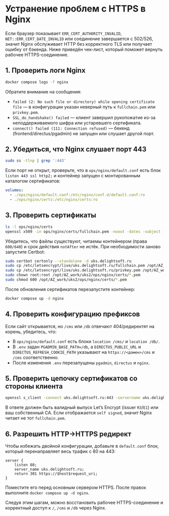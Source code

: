 # Устранение проблем с HTTPS в Nginx

Если браузер показывает `ERR_CERT_AUTHORITY_INVALID`, `NET::ERR_CERT_DATE_INVALID` или соединение завершается с 502/526, значит Nginx обслуживает HTTP без корректного TLS или получает ошибку от бэкенда. Ниже приведён чек-лист, который поможет вернуть рабочее HTTPS-соединение.

## 1. Проверить логи Nginx

```bash
docker compose logs -f nginx
```

Обратите внимание на сообщения:
- `failed (2: No such file or directory) while opening certificate file` — в конфигурации указан неверный путь к `fullchain.pem` или `privkey.pem`.
- `SSL_do_handshake() failed` — клиент завершил рукопожатие из-за неподдерживаемого шифра или устаревшего сертификата.
- `connect() failed (111: Connection refused)` — бекенд (frontend/directus/pgadmin) не запущен или слушает другой порт.

## 2. Убедиться, что Nginx слушает порт 443

```bash
sudo ss -tlnp | grep ':443'
```

Если порт не открыт, проверьте, что в `ops/nginx/default.conf` есть блок `listen 443 ssl http2;` и контейнер запущен с монтированным каталогом сертификатов:
```yaml
volumes:
  - ./ops/nginx/default.conf:/etc/nginx/conf.d/default.conf:ro
  - ./ops/nginx/certs:/etc/nginx/certs:ro
```

## 3. Проверить сертификаты

```bash
ls -l ops/nginx/certs
openssl x509 -in ops/nginx/certs/fullchain.pem -noout -dates -subject -issuer
```

Убедитесь, что файлы существуют, читаемы контейнером (права `600/640`) и срок действия `notAfter` не истёк. При необходимости заново запустите Certbot:
```bash
sudo certbot certonly --standalone -d uks.delightsoft.ru
sudo cp /etc/letsencrypt/live/uks.delightsoft.ru/fullchain.pem /opt/AZ_work/uks2/ops/nginx/certs/
sudo cp /etc/letsencrypt/live/uks.delightsoft.ru/privkey.pem /opt/AZ_work/uks2/ops/nginx/certs/
sudo chown root:root /opt/AZ_work/uks2/ops/nginx/certs/*.pem
sudo chmod 600 /opt/AZ_work/uks2/ops/nginx/certs/*.pem
```

После обновления сертификатов перезапустите контейнер:
```bash
docker compose up -d nginx
```

## 4. Проверить конфигурацию префиксов

Если сайт открывается, но `/cms` или `/db` отвечают 404/редиректят на корень, убедитесь, что:
- В `ops/nginx/default.conf` есть блоки `location /cms/` и `location /db/`.
- В `.env` задан `PGADMIN_BASE_PATH=/db`, а `DIRECTUS_PUBLIC_URL` и `DIRECTUS_REFRESH_COOKIE_PATH` указывают на `https://<домен>/cms` и `/cms` соответственно.
- После изменения `.env` перезапущены `pgadmin`, `directus` и `nginx`.

## 5. Проверить цепочку сертификатов со стороны клиента

```bash
openssl s_client -connect uks.delightsoft.ru:443 -servername uks.delightsoft.ru -showcerts | openssl x509 -noout -issuer -subject -enddate
```

В ответе должен быть валидный выпуск Let’s Encrypt (issuer `R3`/`E1`) или ваш собственный CA. Если отображается `self signed`, значит Nginx читает не тот `fullchain.pem`.

## 6. Разрешить HTTP→HTTPS редирект

Чтобы избежать двойной конфигурации, добавьте в `default.conf` блок, который перенаправляет весь трафик с 80 на 443:
```nginx
server {
    listen 80;
    server_name uks.delightsoft.ru;
    return 301 https://$host$request_uri;
}
```

Поместите его перед основным сервером HTTPS. После правок выполните `docker compose up -d nginx`.

Следуя этим шагам, можно восстановить рабочее HTTPS-соединение и корректный доступ к `/`, `/cms` и `/db` через Nginx.
